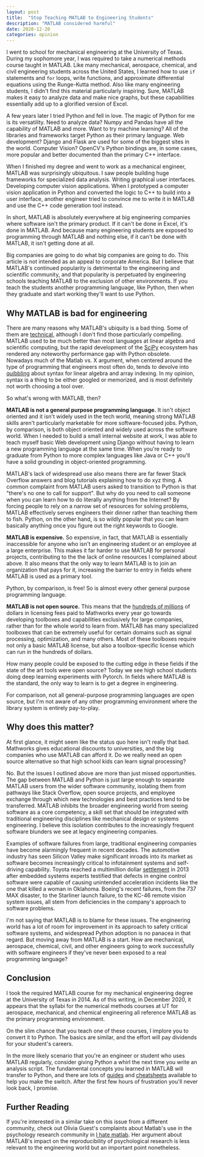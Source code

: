 ```yaml
---
layout: post
title:  "Stop Teaching MATLAB to Engineering Students"
description: "MATLAB considered harmful"
date: 2020-12-20
categories: opinion
---
```


I went to school for mechanical engineering at the University of Texas. During my sophomore year, I was required to take a numerical methods course taught in MATLAB. Like many mechanical, aerospace, chemical, and civil engineering students across the United States, I learned how to use `if` statements and `for` loops, write functions, and approximate differential equations using the Runge-Kutta method. Also like many engineering students, I didn't find this material particularly inspiring. Sure, MATLAB makes it easy to analyze data and make nice graphs, but these capabilities essentially add up to a glorified version of Excel.

A few years later I tried Python and fell in love. The magic of Python for me is its versatility. Need to analyze data? Numpy and Pandas have all the capability of MATLAB and more. Want to try machine learning? All of the libraries and frameworks target Python as their primary language. Web development? Django and Flask are used for some of the biggest sites in the world. Computer Vision? OpenCV's Python bindings are, in some cases, more popular and better documented than the primary C++ interface.

When I finished my degree and went to work as a mechanical engineer, MATLAB was surprisingly ubiquitous. I saw people building huge frameworks for specialized data analysis. Writing graphical user interfaces. Developing computer vision applications. When I prototyped a computer vision application in Python and converted the logic to C++ to build into a user interface, another engineer tried to convince me to write it in MATLAB and use the C++ code generation tool instead.

In short, MATLAB is absolutely everywhere at big engineering companies where software isn't the primary product. If it can't be done in Excel, it's done in MATLAB. And because many engineering students are exposed to programming through MATLAB and nothing else, if it can't be done with MATLAB, it isn't getting done at all.

Big companies are going to do what big companies are going to do. This article is not intended as an appeal to corporate America. But I believe that MATLAB's continued popularity is detrimental to the engineering and scientific community, and that popularity is perpetuated by engineering schools teaching MATLAB to the exclusion of other environments. If you teach the students another programming language, like Python, then when they graduate and start working they'll want to use Python.

## Why MATLAB is bad for engineering

There are many reasons why MATLAB's ubiquity is a bad thing. Some of them are [technical], although I don't find those particularly compelling. MATLAB used to be much better than most languages at linear algebra and scientific computing, but the rapid development of the [SciPy] ecosystem has rendered any noteworthy performance gap with Python obsolete. Nowadays much of the Matlab vs. X argument, when centered around the type of programming that engineers most often do, tends to devolve into [quibbling] about syntax for linear algebra and array indexing. In my opinion, syntax is a thing to be either googled or memorized, and is most definitely not worth choosing a tool over.

So what's wrong with MATLAB, then?

**MATLAB is not a general purpose programming language.** It isn't object oriented and it isn't widely used in the tech world, meaning strong MATLAB  skills aren't particularly marketable for more software-focused jobs. Python, by comparison, is both object oriented and widely used across the software world. When I needed to build a small internal website at work, I was able to teach myself basic Web development using Django without having to learn a new programming language at the same time. When you're ready to graduate from Python to more complex languages like Java or C++ you'll have a solid grounding in object-oriented programming.

MATLAB's lack of widespread use also means there are far fewer Stack Overflow answers and blog tutorials explaining how to do xyz thing. A common complaint from MATLAB users asked to transition to Python is that "there's no one to call for support". But why do you need to call someone when you can learn how to do literally anything from the Internet? By forcing people to rely on a narrow set of resources for solving problems, MATLAB effectively serves engineers their dinner rather than teaching them to fish. Python, on the other hand, is so wildly popular that you can learn basically anything once you figure out the right keywords to Google.

**MATLAB is expensive.** So expensive, in fact, that MATLAB is essentially inaccessible for anyone who isn't an engineering student or an employee at a large enterprise. This makes it far harder to use MATLAB for personal projects, contributing to the the lack of online resources I complained about above. It also means that the only way to learn MATLAB is to join an organization that pays for it, increasing the barrier to entry in fields where MATLAB is used as a primary tool.

Python, by comparison, is free! So is almost every other general purpose programming language.

**MATLAB is not open source.** This means that the [hundreds of millions] of dollars in licensing fees paid to Mathworks every year go towards developing toolboxes and capabilities exclusively for large companies, rather than for the whole world to learn from. MATLAB has many specialized toolboxes that can be extremely useful for certain domains such as signal processing, optimization, and many others. Most of these toolboxes require not only a basic MATLAB license, but also a toolbox-specific license which can run in the hundreds of dollars.

How many people could be exposed to the cutting edge in these fields if the state of the art tools were open source? Today we see high school students doing deep learning experiments with Pytorch. In fields where MATLAB is the standard, the only way to learn is to get a degree in engineering.

For comparison, not all general-purpose programming languages are open source, but I'm not aware of any other programming environment where the library system is entirely pay-to-play.

## Why does this matter?

At first glance, it might seem like the status quo here isn't really that bad. Mathworks gives educational discounts to universities, and the big companies who use MATLAB can afford it. Do we really need an open source alternative so that high school kids can learn signal processing?

No. But the issues I outlined above are more than just missed opportunities. The gap between MATLAB and Python is just large enough to separate MATLAB users from the wider software community, isolating them from pathways like Stack Overflow, open source projects, and employee exchange through which new technologies and best practices tend to be transferred. MATLAB inhibits the broader engineering world from seeing software as a core competency, a skill set that should be integrated with traditional engineering disciplines like mechanical design or systems engineering. I believe this isolation contributes to the increasingly frequent software blunders we see at legacy engineering companies.

Examples of software failures from large, traditional engineering companies have become alarmingly frequent in recent decades. The automotive industry has seen Silicon Valley make significant inroads into its market as software becomes increasingly critical to infotainment systems and self-driving capability. Toyota reached a multimillion dollar [settlement] in 2013 after embedded systems experts testified that defects in engine control software were capable of causing unintended acceleration incidents like the one that killed a woman in Oklahoma. Boeing's recent failures, from the 737 MAX disaster, to the Starliner launch failure, to the KC-46 remote vision system issues, all stem from deficiencies in the company's approach to software problems.

I'm not saying that MATLAB is to blame for these issues. The engineering world has a lot of room for improvement in its approach to safety critical software systems, and widespread Python adoption is no panacea in that regard. But moving away from MATLAB is a start. How are mechanical, aerospace, chemical, civil, and other engineers going to work successfully with software engineers if they've never been exposed to a real programming language?

## Conclusion

I took the required MATLAB course for my mechanical engineering degree at the University of Texas in 2014. As of this writing, in December 2020, it appears that the syllabi for the numerical methods courses at UT for aerospace, mechanical, and chemical engineering all reference MATLAB as the primary programming environment.

On the slim chance that you teach one of these courses, I implore you to convert it to Python. The basics are similar, and the effort will pay dividends for your student's careers.

In the more likely scenario that you're an engineer or student who uses MATLAB regularly, consider giving Python a whirl the next time you write an analysis script. The fundamental concepts you learned in MATLAB will transfer to Python, and there are lots of [guides] and [cheatsheets] available to help you make the switch. After the first few hours of frustration you'll never look back, I promise.

## Further Reading

If you're interested in a similar take on this issue from a different community, check out Olivia Guest's complaints about Matlab's use in the psychology research community in [I hate matlab]. Her argument about MATLAB's impact on the reproducibility of psychological research is less relevant to the engineering world but an important point nonetheless.

[technical]: https://tobydriscoll.net/blog/matlab-vs.-julia-vs.-python/
[I hate matlab]: https://neuroplausible.com/matlab
[quibbling]: http://www.rath.org/matlab-is-a-terrible-programming-language.html
[settlement]: https://www.latimes.com/business/la-xpm-2013-oct-25-la-fi-hy-toyota-damages-20131026-story.html
[hundreds of millions]: https://www3.bostonglobe.com/business/2018/06/18/mathworks-expansion-could-bring-new-jobs-natick-next-five-years/kkuDtuCS0ykAJXkNf4tM7N/story.html
[guides]: https://realpython.com/matlab-vs-python/
[cheatsheets]: https://cheatsheets.quantecon.org/
[SciPy]: https://www.scipy.org/